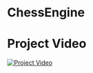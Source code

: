 # ChessEngine
# Project Video
[![Project Video](https://img.youtube.com/vi/Ds-zPh3PeIU/0.jpg)](https://youtu.be/FnNIeDtFn54)

